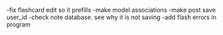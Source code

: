 -fix flashcard edit so it prefills
-make model associations
-make post save user_id
-check note database. see why it is not saving
-add flash errors in program
